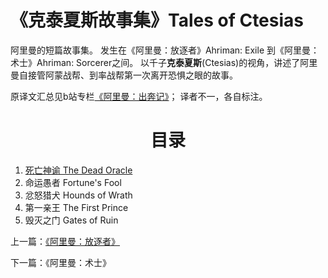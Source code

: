 # 《克泰夏斯故事集》Tales of Ctesias

阿里曼的短篇故事集。
发生在《阿里曼：放逐者》Ahriman: Exile 到《阿里曼：术士》Ahriman: Sorcerer之间。
以千子**克泰夏斯**\(Ctesias\)的视角，讲述了阿里曼自接管阿蒙战帮、到率战帮第一次离开恐惧之眼的故事。

原译文汇总见b站专栏[《阿里曼：出奔记》](https://www.bilibili.com/read/readlist/rl724148)；
译者不一，各自标注。

<div align="center">
<h1>目录</h1>
</div>

1. [死亡神谕 The Dead Oracle](Ahriman/TalesOfCtesias/TheDeadOracle.md)
2. 命运愚者 Fortune's Fool
3. 忿怒猎犬 Hounds of Wrath
4. 第一亲王 The First Prince
5. 毁灭之门 Gates of Ruin


上一篇：[《阿里曼：放逐者》](/../AhrimanExile/AhrimanExileIndex.md)

下一篇：《阿里曼：术士》
